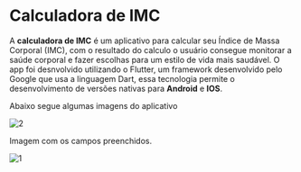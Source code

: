 # Calculadora de IMC

A **calculadora de IMC** é um aplicativo para calcular seu Índice de Massa Corporal (IMC), com o resultado do calculo o usuário consegue monitorar a saúde corporal e fazer escolhas para um estilo de vida mais saudável.
O app foi desnvolvido utilizando o Flutter, um framework desenvolvido pelo Google que usa a linguagem Dart, essa tecnologia permite o desenvolvimento de versões nativas para **Android** e **IOS**. 

Abaixo segue algumas imagens do aplicativo
 
![2](https://user-images.githubusercontent.com/61952617/118650446-db8a3500-b7ba-11eb-887c-5b953fa9f7fc.jpg)

Imagem com os campos preenchidos.

![1](https://user-images.githubusercontent.com/61952617/118650503-e9d85100-b7ba-11eb-99e8-7c5f51ecc8dc.jpg)
